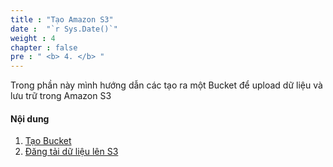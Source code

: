 ```yaml
---
title : "Tạo Amazon S3"
date :  "`r Sys.Date()`" 
weight : 4
chapter : false
pre : " <b> 4. </b> "
---
```


Trong phần này mình hướng dẫn các tạo ra một Bucket để upload dữ liệu và lưu trữ trong Amazon S3

#### Nội dung
1. [Tạo Bucket](4.1-create-bucket)
2. [Đăng tải dữ liệu lên S3](4.2-upload-data)

